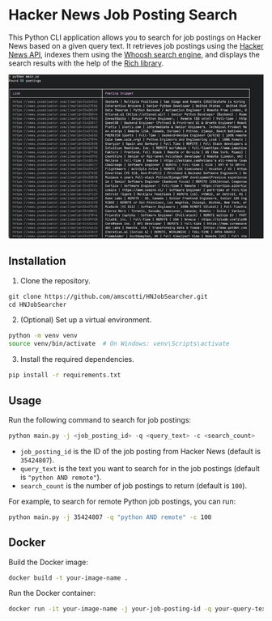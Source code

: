 # Hacker News Job Posting Search

This Python CLI application allows you to search for job postings on Hacker News based on a given query text. It retrieves job postings using the [Hacker News API](https://github.com/HackerNews/API), indexes them using the [Whoosh search engine](https://whoosh.readthedocs.io/en/latest/), and displays the search results with the help of the [Rich library](https://github.com/willmcgugan/rich).

![Screenshot](screenshot.png)

## Installation

1. Clone the repository.

```
git clone https://github.com/amscotti/HNJobSearcher.git
cd HNJobSearcher
```

2. (Optional) Set up a virtual environment.

```bash
python -m venv venv
source venv/bin/activate  # On Windows: venv\Scripts\activate
```

3. Install the required dependencies.

```bash
pip install -r requirements.txt
```

## Usage

Run the following command to search for job postings:

```bash
python main.py -j <job_posting_id> -q <query_text> -c <search_count>
```

- `job_posting_id` is the ID of the job posting from Hacker News (default is `35424807`).
- `query_text` is the text you want to search for in the job postings (default is `"python AND remote"`).
- `search_count` is the number of job postings to return (default is `100`).

For example, to search for remote Python job postings, you can run:

```bash
python main.py -j 35424807 -q "python AND remote" -c 100
```

## Docker

Build the Docker image:

```bash
docker build -t your-image-name .
```

Run the Docker container:

```bash
docker run -it your-image-name -j your-job-posting-id -q your-query-text -c your-search-count
```
